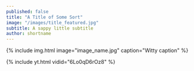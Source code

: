 ```yaml
---
published: false
title: "A Title of Some Sort"
image: "/images/title_featured.jpg"
subtitle: A sappy little subtitle
author: shortname 
---
```



{% include img.html image="image_name.jpg" caption="Witty caption" %}

{% include yt.html vidid="6Lo0qD6rOz8" %}
